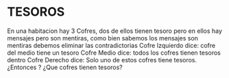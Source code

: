 # TESOROS
En una habitacion hay 3 Cofres, dos de ellos tienen tesoro pero en ellos hay mensajes pero 
son mentiras, como  bien sabemos los mensajes son mentiras debemos eliminar las contradictorias
Cofre Izquierdo dice: cofre del medio tiene un tesoro
Cofre Medio dice: todos los cofres tienen tesoros dentro
Cofre Derecho dice: Solo uno de estos cofres tiene tesoros.
¿Entonces ?
¿Que cofres tienen tesoros?
